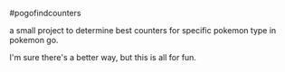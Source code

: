 #pogofindcounters

a small project to determine best counters for specific pokemon type in pokemon go.

I'm sure there's a better way, but this is all for fun.